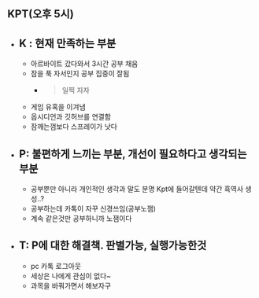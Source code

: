 ## KPT(오후 5시)
- ## K : 현재 만족하는 부분
	- 아르바이트 갔다와서 3시간 공부 채움
	- 잠을 푹 자서인지 공부 집중이 잘됨
		- > 일찍 자자
	- 게임 유혹을 이겨냄
	- 옵시디언과 깃허브를 연결함
	- 잠깨는껌보다 스프레이가 낫다
- ## P: 불편하게 느끼는 부분, 개선이 필요하다고 생각되는 부분
	- 공부뿐만 아니라 개인적인 생각과 말도 분명 Kpt에 들어갈텐데 약간 흑역사 생성..?
	- 공부하는데 카톡이 자꾸 신경쓰임(공부노잼)
	- 계속 같은것만 공부하니까 노잼이다
- ## T: P에 대한 해결책. 판별가능, 실행가능한것
	- pc 카톡 로그아웃
	- 세상은 나에게 관심이 없다~ 
	- 과목을 바꿔가면서 해보자구
